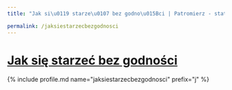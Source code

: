 ```yaml
---
title: "Jak si\u0119 starze\u0107 bez godno\u015Bci | Patromierz - statystyki Patronite.pl"

permalink: /jaksiestarzecbezgodnosci
---
```


# [Jak się starzeć bez godności](https://patronite.pl/jaksiestarzecbezgodnosci)

{% include profile.md name="jaksiestarzecbezgodnosci" prefix="j" %}
